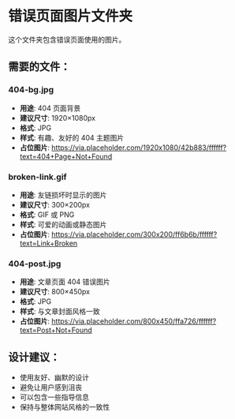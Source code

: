 # 错误页面图片文件夹

这个文件夹包含错误页面使用的图片。

## 需要的文件：

### 404-bg.jpg
- **用途**: 404 页面背景
- **建议尺寸**: 1920×1080px
- **格式**: JPG
- **样式**: 有趣、友好的 404 主题图片
- **占位图片**: https://via.placeholder.com/1920x1080/42b883/ffffff?text=404+Page+Not+Found

### broken-link.gif
- **用途**: 友链损坏时显示的图片
- **建议尺寸**: 300×200px
- **格式**: GIF 或 PNG
- **样式**: 可爱的动画或静态图片
- **占位图片**: https://via.placeholder.com/300x200/ff6b6b/ffffff?text=Link+Broken

### 404-post.jpg
- **用途**: 文章页面 404 错误图片
- **建议尺寸**: 800×450px
- **格式**: JPG
- **样式**: 与文章封面风格一致
- **占位图片**: https://via.placeholder.com/800x450/ffa726/ffffff?text=Post+Not+Found

## 设计建议：
- 使用友好、幽默的设计
- 避免让用户感到沮丧
- 可以包含一些指导信息
- 保持与整体网站风格的一致性
